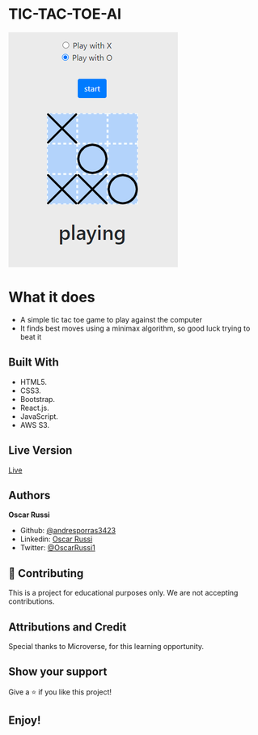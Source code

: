 # TIC-TAC-TOE-AI

![screenshot](screenshot.png)

# What it does

- A simple tic tac toe game to play against the computer
- It finds best moves using a minimax algorithm, so good luck trying to beat it

## Built With

- HTML5.
- CSS3.
- Bootstrap.
- React.js.
- JavaScript.
- AWS S3.

## Live Version

[Live](http://tic-tac-toe-ai.s3-website-us-east-1.amazonaws.com/)

## Authors

**Oscar Russi**
- Github: [@andresporras3423](https://github.com/andresporras3423/)
- Linkedin: [Oscar Russi](https://www.linkedin.com/in/oscar-andres-russi-porras/)
- Twitter: [@OscarRussi1](https://twitter.com/OscarRussi1)

## 🤝 Contributing

This is a project for educational purposes only. We are not accepting contributions.

## Attributions and Credit

Special thanks to Microverse, for this learning opportunity. 

## Show your support

Give a ⭐️ if you like this project!

## Enjoy!
